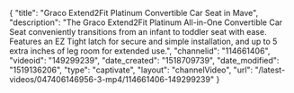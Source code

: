 {
    "title": "Graco Extend2Fit Platinum Convertible Car Seat in Mave",
    "description": "The Graco Extend2Fit Platinum All-in-One Convertible Car Seat conveniently transitions from an infant to toddler seat with ease. Features an EZ Tight latch for secure and simple installation, and up to 5 extra inches of leg room for extended use.",
    "channelid": "114661406",
    "videoid": "149299239",
    "date_created": "1518709739",
    "date_modified": "1519136206",
    "type": "captivate",
    "layout": "channelVideo",
    "url": "\/latest-videos\/047406146956-3-mp4\/114661406-149299239"
}